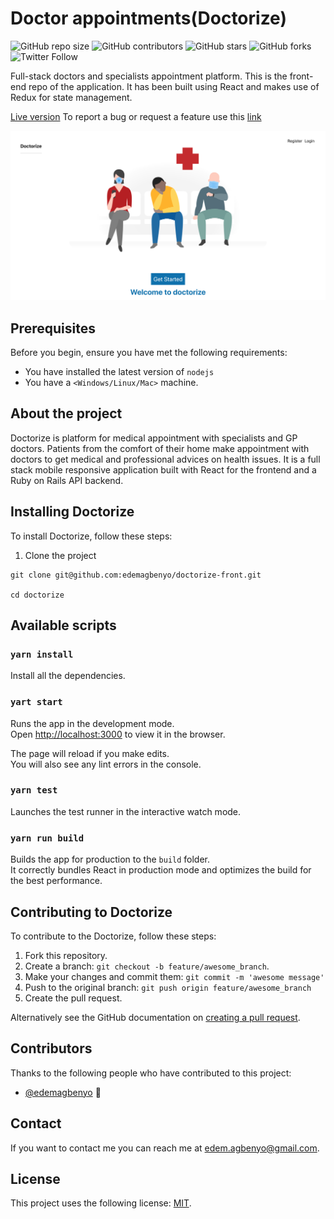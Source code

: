 # Doctor appointments(Doctorize)

<!--- These are examples. See https://shields.io for others or to customize this set of shields. You might want to include dependencies, project status and licence info here --->
![GitHub repo size](https://img.shields.io/github/repo-size/edemagbenyo/doctorize-front)
![GitHub contributors](https://img.shields.io/github/contributors/edemagbenyo/doctorize-front)
![GitHub stars](https://img.shields.io/github/stars/edemagbenyo/doctorize-front?style=social)
![GitHub forks](https://img.shields.io/github/forks/edemagbenyo/doctorize-front?style=social)
![Twitter Follow](https://img.shields.io/twitter/follow/edemagbenyo?style=social)

Full-stack doctors and specialists appointment platform. This is the front-end repo of the application. It has been built using React and makes use of Redux for state management.

[Live version](https://doctorize.herokuapp.com/)
To report a bug or request a feature use this [link](https://github.com/edemagbenyo/doctorize-api/issues)

![Screenshot of the webpage](https://github.com/edemagbenyo/doctorize-front/blob/implement-frontend/screenshots/overview.png)



## Prerequisites

Before you begin, ensure you have met the following requirements:
<!--- These are just example requirements. Add, duplicate or remove as required --->
* You have installed the latest version of `nodejs`
* You have a `<Windows/Linux/Mac>` machine.



## About the project
Doctorize is platform for medical appointment with specialists and GP doctors. Patients from the comfort of their home make appointment with doctors to get medical and professional advices on health issues. It is a full stack mobile responsive application built with React for the frontend and a Ruby on Rails API backend.


## Installing Doctorize

To install Doctorize, follow these steps:

1. Clone the project
```
git clone git@github.com:edemagbenyo/doctorize-front.git

cd doctorize
```
## Available scripts

### `yarn install`
Install all the dependencies.

### `yart start`
Runs the app in the development mode.<br />
Open [http://localhost:3000](http://localhost:3000) to view it in the browser.

The page will reload if you make edits.<br />
You will also see any lint errors in the console.

### `yarn test`
Launches the test runner in the interactive watch mode.<br />

### `yarn run build`
Builds the app for production to the `build` folder.<br />
It correctly bundles React in production mode and optimizes the build for the best performance.


## Contributing to Doctorize
To contribute to the Doctorize, follow these steps:

1. Fork this repository.
2. Create a branch: `git checkout -b feature/awesome_branch`.
3. Make your changes and commit them: `git commit -m 'awesome message'`
4. Push to the original branch: `git push origin feature/awesome_branch`
5. Create the pull request.

Alternatively see the GitHub documentation on [creating a pull request](https://help.github.com/en/github/collaborating-with-issues-and-pull-requests/creating-a-pull-request).

## Contributors

Thanks to the following people who have contributed to this project:

* [@edemagbenyo](https://github.com/edemagbenyo) 📖


## Contact

If you want to contact me you can reach me at <edem.agbenyo@gmail.com>.

## License
<!--- If you're not sure which open license to use see https://choosealicense.com/--->

This project uses the following license: [MIT](<link>).
